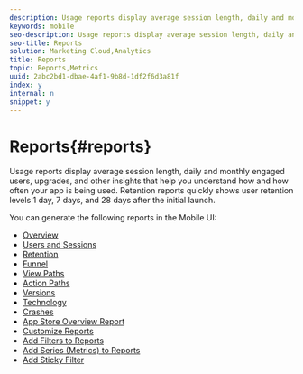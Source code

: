 ```yaml
---
description: Usage reports display average session length, daily and monthly engaged users, upgrades, and other insights that help you understand how and how often your app is being used. Retention reports quickly shows user retention levels 1 day, 7 days, and 28 days after the initial launch.
keywords: mobile
seo-description: Usage reports display average session length, daily and monthly engaged users, upgrades, and other insights that help you understand how and how often your app is being used. Retention reports quickly shows user retention levels 1 day, 7 days, and 28 days after the initial launch.
seo-title: Reports
solution: Marketing Cloud,Analytics
title: Reports
topic: Reports,Metrics
uuid: 2abc2bd1-dbae-4af1-9b8d-1df2f6d3a81f
index: y
internal: n
snippet: y
---
```


# Reports{#reports}

Usage reports display average session length, daily and monthly engaged users, upgrades, and other insights that help you understand how and how often your app is being used. Retention reports quickly shows user retention levels 1 day, 7 days, and 28 days after the initial launch.

You can generate the following reports in the Mobile UI: 

+ [Overview](usage-overview.md)
+ [Users and Sessions](users-sessions.md)
+ [Retention](reports-retention.md)
+ [Funnel](reports-funnel.md)
+ [View Paths](reports-view-paths.md)
+ [Action Paths](reports-action-paths.md)
+ [Versions](c-reports-versions.md)
+ [Technology](reports-technology.md)
+ [Crashes](c-crashes.md)
+ [App Store Overview Report](c-app-store-store-performance.md)
+ [Customize Reports](reports-customize/reports-customize.md)
+ [Add Filters to Reports](reports-customize/t-reports-customize.md)
+ [Add Series (Metrics) to Reports](reports-customize/t-reports-series.md)
+ [Add Sticky Filter](reports-customize/t-sticky-filter.md)
